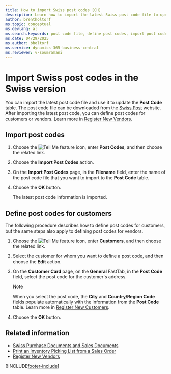 ```yaml
---
title: How to import Swiss post codes [CH]
description: Learn how to import the latest Swiss post code file to update the Post Code table and define post codes for customers or vendors efficiently.
author: brentholtorf
ms.topic: conceptual
ms.devlang: al
ms.search.keywords: post code file, define post codes, import post codes, Swiss version
ms.date: 04/29/2025
ms.author: bholtorf
ms.service: dynamics-365-business-central
ms.reviewer: v-soumramani
---
```


# Import Swiss post codes in the Swiss version

You can import the latest post code file and use it to update the **Post Code** table. The post code file can be downloaded from the [Swiss Post](https://go.microsoft.com/fwlink/?LinkId=150292) website. After importing the latest post code, you can define post codes for customers or vendors. Learn more in [Register New Vendors](../../purchasing-how-register-new-vendors.md).  

## Import post codes  

1. Choose the ![Tell Me feature](../../media/ui-search/search_small.png "Tell me what you want to do") icon, enter **Post Codes**, and then choose the related link.  
1. Choose the **Import Post Codes** action.  
1. On the **Import Post Codes** page, in the **Filename** field, enter the name of the post code file that you want to import to the **Post Code** table.  
1. Choose the **OK** button.  

   The latest post code information is imported.  

## Define post codes for customers

The following procedure describes how to define post codes for customers, but the same steps also apply to defining post codes for vendors.  

1. Choose the ![Tell Me feature](../../media/ui-search/search_small.png "Tell me what you want to do") icon, enter **Customers**, and then choose the related link.  
1. Select the customer for whom you want to define a post code, and then choose the **Edit** action.  
1. On the **Customer Card** page, on the **General** FastTab, in the **Post Code** field, select the post code for the customer's address.  

    > [!NOTE]  
    > When you select the post code, the **City** and **Country/Region Code** fields populate automatically with the information from the **Post Code** table. Learn more in [Register New Customers](../../sales-how-register-new-customers.md).  

1. Choose the **OK** button.  

## Related information

- [Swiss Purchase Documents and Sales Documents](swiss-purchase-documents-and-sales-documents.md)
- [Print an Inventory Picking List from a Sales Order](how-to-print-an-inventory-picking-list-from-a-sales-order.md)
- [Register New Vendors](../../purchasing-how-register-new-vendors.md)  

[!INCLUDE[footer-include](../../includes/footer-banner.md)]
